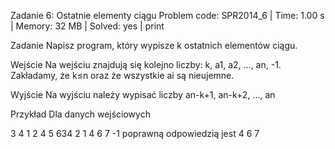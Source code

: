 Zadanie 6: Ostatnie elementy ciągu
Problem code: SPR2014_6 | Time: 1.00 s | Memory: 32 MB | Solved: yes | print

Zadanie
Napisz program, który wypisze k ostatnich elementów ciągu.

Wejście
Na wejściu znajdują się kolejno liczby: k, a1, a2, ..., an, -1. Zakładamy, że k≤n oraz że wszystkie ai są nieujemne.

Wyjście
Na wyjściu należy wypisać liczby an-k+1, an-k+2, ..., an

Przykład
Dla danych wejściowych

3 4 1 2 4 5 634 2 1 4 6 7 -1
poprawną odpowiedzią jest
4 6 7